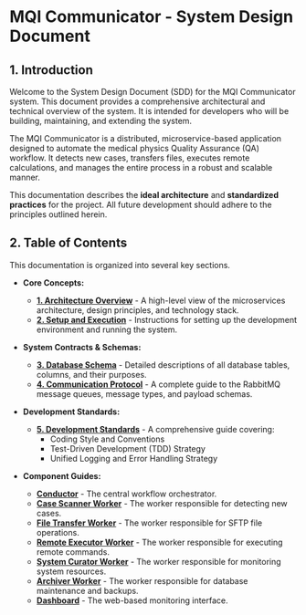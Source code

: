 # MQI Communicator - System Design Document

## 1. Introduction

Welcome to the System Design Document (SDD) for the MQI Communicator system. This document provides a comprehensive architectural and technical overview of the system. It is intended for developers who will be building, maintaining, and extending the system.

The MQI Communicator is a distributed, microservice-based application designed to automate the medical physics Quality Assurance (QA) workflow. It detects new cases, transfers files, executes remote calculations, and manages the entire process in a robust and scalable manner.

This documentation describes the **ideal architecture** and **standardized practices** for the project. All future development should adhere to the principles outlined herein.

## 2. Table of Contents

This documentation is organized into several key sections.

*   **Core Concepts:**
    *   [**1. Architecture Overview**](./01_ARCHITECTURE.md) - A high-level view of the microservices architecture, design principles, and technology stack.
    *   [**2. Setup and Execution**](./02_SETUP_AND_RUN.md) - Instructions for setting up the development environment and running the system.

*   **System Contracts & Schemas:**
    *   [**3. Database Schema**](./03_DATABASE_SCHEMA.md) - Detailed descriptions of all database tables, columns, and their purposes.
    *   [**4. Communication Protocol**](./04_COMMUNICATION_PROTOCOL.md) - A complete guide to the RabbitMQ message queues, message types, and payload schemas.

*   **Development Standards:**
    *   [**5. Development Standards**](./05_DEVELOPMENT_STANDARDS.md) - A comprehensive guide covering:
        *   Coding Style and Conventions
        *   Test-Driven Development (TDD) Strategy
        *   Unified Logging and Error Handling Strategy

*   **Component Guides:**
    *   [**Conductor**](./components/CONDUCTOR.md) - The central workflow orchestrator.
    *   [**Case Scanner Worker**](./components/WORKER_CASE_SCANNER.md) - The worker responsible for detecting new cases.
    *   [**File Transfer Worker**](./components/WORKER_FILE_TRANSFER.md) - The worker responsible for SFTP file operations.
    *   [**Remote Executor Worker**](./components/WORKER_REMOTE_EXECUTOR.md) - The worker responsible for executing remote commands.
    *   [**System Curator Worker**](./components/WORKER_SYSTEM_CURATOR.md) - The worker responsible for monitoring system resources.
    *   [**Archiver Worker**](./components/WORKER_ARCHIVER.md) - The worker responsible for database maintenance and backups.
    *   [**Dashboard**](./components/DASHBOARD.md) - The web-based monitoring interface.
